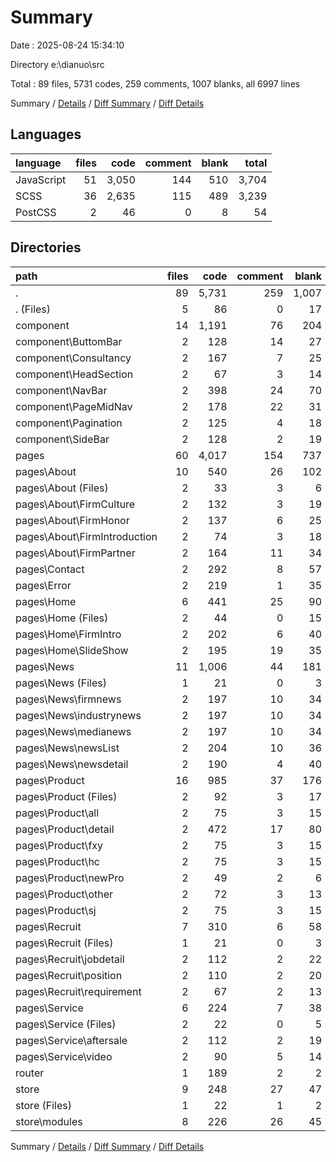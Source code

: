 # Summary

Date : 2025-08-24 15:34:10

Directory e:\\dianuo\\src

Total : 89 files,  5731 codes, 259 comments, 1007 blanks, all 6997 lines

Summary / [Details](details.md) / [Diff Summary](diff.md) / [Diff Details](diff-details.md)

## Languages
| language | files | code | comment | blank | total |
| :--- | ---: | ---: | ---: | ---: | ---: |
| JavaScript | 51 | 3,050 | 144 | 510 | 3,704 |
| SCSS | 36 | 2,635 | 115 | 489 | 3,239 |
| PostCSS | 2 | 46 | 0 | 8 | 54 |

## Directories
| path | files | code | comment | blank | total |
| :--- | ---: | ---: | ---: | ---: | ---: |
| . | 89 | 5,731 | 259 | 1,007 | 6,997 |
| . (Files) | 5 | 86 | 0 | 17 | 103 |
| component | 14 | 1,191 | 76 | 204 | 1,471 |
| component\\ButtomBar | 2 | 128 | 14 | 27 | 169 |
| component\\Consultancy | 2 | 167 | 7 | 25 | 199 |
| component\\HeadSection | 2 | 67 | 3 | 14 | 84 |
| component\\NavBar | 2 | 398 | 24 | 70 | 492 |
| component\\PageMidNav | 2 | 178 | 22 | 31 | 231 |
| component\\Pagination | 2 | 125 | 4 | 18 | 147 |
| component\\SideBar | 2 | 128 | 2 | 19 | 149 |
| pages | 60 | 4,017 | 154 | 737 | 4,908 |
| pages\\About | 10 | 540 | 26 | 102 | 668 |
| pages\\About (Files) | 2 | 33 | 3 | 6 | 42 |
| pages\\About\\FirmCulture | 2 | 132 | 3 | 19 | 154 |
| pages\\About\\FirmHonor | 2 | 137 | 6 | 25 | 168 |
| pages\\About\\FirmIntroduction | 2 | 74 | 3 | 18 | 95 |
| pages\\About\\FirmPartner | 2 | 164 | 11 | 34 | 209 |
| pages\\Contact | 2 | 292 | 8 | 57 | 357 |
| pages\\Error | 2 | 219 | 1 | 35 | 255 |
| pages\\Home | 6 | 441 | 25 | 90 | 556 |
| pages\\Home (Files) | 2 | 44 | 0 | 15 | 59 |
| pages\\Home\\FirmIntro | 2 | 202 | 6 | 40 | 248 |
| pages\\Home\\SlideShow | 2 | 195 | 19 | 35 | 249 |
| pages\\News | 11 | 1,006 | 44 | 181 | 1,231 |
| pages\\News (Files) | 1 | 21 | 0 | 3 | 24 |
| pages\\News\\firmnews | 2 | 197 | 10 | 34 | 241 |
| pages\\News\\industrynews | 2 | 197 | 10 | 34 | 241 |
| pages\\News\\medianews | 2 | 197 | 10 | 34 | 241 |
| pages\\News\\newsList | 2 | 204 | 10 | 36 | 250 |
| pages\\News\\newsdetail | 2 | 190 | 4 | 40 | 234 |
| pages\\Product | 16 | 985 | 37 | 176 | 1,198 |
| pages\\Product (Files) | 2 | 92 | 3 | 17 | 112 |
| pages\\Product\\all | 2 | 75 | 3 | 15 | 93 |
| pages\\Product\\detail | 2 | 472 | 17 | 80 | 569 |
| pages\\Product\\fxy | 2 | 75 | 3 | 15 | 93 |
| pages\\Product\\hc | 2 | 75 | 3 | 15 | 93 |
| pages\\Product\\newPro | 2 | 49 | 2 | 6 | 57 |
| pages\\Product\\other | 2 | 72 | 3 | 13 | 88 |
| pages\\Product\\sj | 2 | 75 | 3 | 15 | 93 |
| pages\\Recruit | 7 | 310 | 6 | 58 | 374 |
| pages\\Recruit (Files) | 1 | 21 | 0 | 3 | 24 |
| pages\\Recruit\\jobdetail | 2 | 112 | 2 | 22 | 136 |
| pages\\Recruit\\position | 2 | 110 | 2 | 20 | 132 |
| pages\\Recruit\\requirement | 2 | 67 | 2 | 13 | 82 |
| pages\\Service | 6 | 224 | 7 | 38 | 269 |
| pages\\Service (Files) | 2 | 22 | 0 | 5 | 27 |
| pages\\Service\\aftersale | 2 | 112 | 2 | 19 | 133 |
| pages\\Service\\video | 2 | 90 | 5 | 14 | 109 |
| router | 1 | 189 | 2 | 2 | 193 |
| store | 9 | 248 | 27 | 47 | 322 |
| store (Files) | 1 | 22 | 1 | 2 | 25 |
| store\\modules | 8 | 226 | 26 | 45 | 297 |

Summary / [Details](details.md) / [Diff Summary](diff.md) / [Diff Details](diff-details.md)